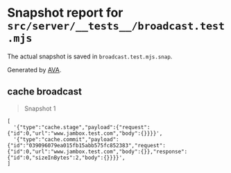 # Snapshot report for `src/server/__tests__/broadcast.test.mjs`

The actual snapshot is saved in `broadcast.test.mjs.snap`.

Generated by [AVA](https://avajs.dev).

## cache broadcast

> Snapshot 1

    [
      '{"type":"cache.stage","payload":{"request":{"id":0,"url":"www.jambox.test.com","body":{}}}}',
      '{"type":"cache.commit","payload":{"id":"039096079ea015fb15abb575fc852383","request":{"id":0,"url":"www.jambox.test.com","body":{}},"response":{"id":0,"sizeInBytes":2,"body":{}}}}',
    ]
